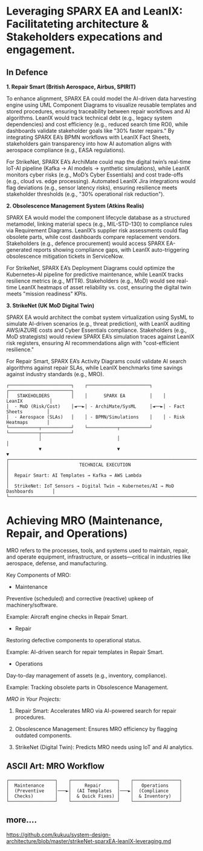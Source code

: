 # Leveraging SPARX EA and LeanIX:  Facilitateting  architecture & Stakeholders expecations and engagement.

## In Defence

**1. Repair Smart (British Aerospace, Airbus, SPIRIT)**

To enhance alignment, SPARX EA could model the AI-driven data harvesting engine using UML Component Diagrams to visualize reusable templates and stored procedures, ensuring traceability between repair workflows and AI algorithms. LeanIX would track technical debt (e.g., legacy system dependencies) and cost efficiency (e.g., reduced search time ROI), while dashboards validate stakeholder goals like "30% faster repairs." By integrating SPARX EA’s BPMN workflows with LeanIX Fact Sheets, stakeholders gain transparency into how AI automation aligns with aerospace compliance (e.g., EASA regulations).

For StrikeNet, SPARX EA’s ArchiMate could map the digital twin’s real-time IoT-AI pipeline (Kafka → AI models → synthetic simulations), while LeanIX monitors cyber risks (e.g., MoD’s Cyber Essentials) and cost trade-offs (e.g., cloud vs. edge processing). Automated LeanIX Jira integrations would flag deviations (e.g., sensor latency risks), ensuring resilience meets stakeholder thresholds (e.g., "30% operational risk reduction").

**2. Obsolescence Management System (Atkins Realis)**

SPARX EA would model the component lifecycle database as a structured metamodel, linking material specs (e.g., MIL-STD-130) to compliance rules via Requirement Diagrams. LeanIX’s supplier risk assessments could flag obsolete parts, while cost dashboards compare replacement vendors. Stakeholders (e.g., defence procurement) would access SPARX EA-generated reports showing compliance gaps, with LeanIX auto-triggering obsolescence mitigation tickets in ServiceNow.

For StrikeNet, SPARX EA’s Deployment Diagrams could optimize the Kubernetes-AI pipeline for predictive maintenance, while LeanIX tracks resilience metrics (e.g., MTTR). Stakeholders (e.g., MoD) would see real-time LeanIX heatmaps of asset reliability vs. cost, ensuring the digital twin meets "mission readiness" KPIs.

**3. StrikeNet (UK MoD Digital Twin)**

SPARX EA would architect the combat system virtualization using SysML to simulate AI-driven scenarios (e.g., threat prediction), with LeanIX auditing AWS/AZURE costs and Cyber Essentials compliance. Stakeholders (e.g., MoD strategists) would review SPARX EA’s simulation traces against LeanIX risk registers, ensuring AI recommendations align with "cost-efficient resilience."

For Repair Smart, SPARX EA’s Activity Diagrams could validate AI search algorithms against repair SLAs, while LeanIX benchmarks time savings against industry standards (e.g., MRO).

```
┌───────────────────────┐    ┌───────────────────────┐    ┌───────────────────────┐
│   STAKEHOLDERS        │    │      SPARX EA         │    │       LeanIX          │
│  - MoD (Risk/Cost)    │◄──►│ - ArchiMate/SysML     │◄──►│ - Fact Sheets         │
│  - Aerospace (SLAs)   │    │ - BPMN/Simulations    │    │ - Risk Heatmaps       │
└───────────┬───────────┘    └───────────┬───────────┘    └───────────┬───────────┘
            │                            │                            │
            ▼                            ▼                            ▼
┌───────────────────────────────────────────────────────────────────────────────┐
│                          TECHNICAL EXECUTION                                  │
│  Repair Smart: AI Templates → Kafka → AWS Lambda                              │
│  StrikeNet: IoT Sensors → Digital Twin → Kubernetes/AI → MoD Dashboards       │
└───────────────────────────────────────────────────────────────────────────────┘

```
# Achieving MRO (Maintenance, Repair, and Operations)

MRO refers to the processes, tools, and systems used to maintain, repair, and operate equipment, infrastructure, or assets—critical in industries like aerospace, defense, and manufacturing.

Key Components of MRO:

- Maintenance

Preventive (scheduled) and corrective (reactive) upkeep of machinery/software.

Example: Aircraft engine checks in Repair Smart.

- Repair

Restoring defective components to operational status.

Example: AI-driven search for repair templates in Repair Smart.

- Operations

Day-to-day management of assets (e.g., inventory, compliance).

Example: Tracking obsolete parts in Obsolescence Management.

_MRO in Your Projects:_

1. Repair Smart: Accelerates MRO via AI-powered search for repair procedures.

2. Obsolescence Management: Ensures MRO efficiency by flagging outdated components.

3. StrikeNet (Digital Twin): Predicts MRO needs using IoT and AI analytics.


## ASCII Art: MRO Workflow

```
┌─────────────────┐    ┌─────────────────┐    ┌─────────────────┐
│  Maintenance    │    │     Repair      │    │   Operations    │
│  (Preventive    │───►│  (AI Templates  │───►│  (Compliance    │
│  Checks)        │    │  & Quick Fixes) │    │  & Inventory)   │
└─────────────────┘    └─────────────────┘    └─────────────────┘

```

## more....
https://github.com/kukuu/system-design-architecture/blob/master/strikeNet-sparxEA-leanIX-leveraging.md
